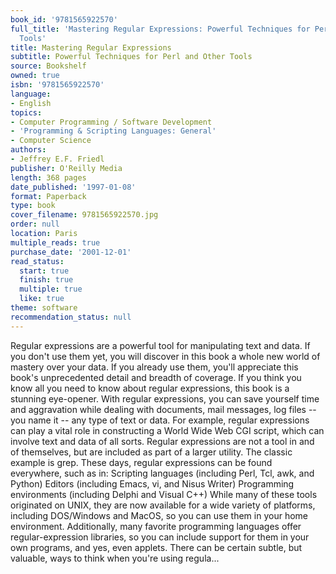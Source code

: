 ```yaml
---
book_id: '9781565922570'
full_title: 'Mastering Regular Expressions: Powerful Techniques for Perl and Other
  Tools'
title: Mastering Regular Expressions
subtitle: Powerful Techniques for Perl and Other Tools
source: Bookshelf
owned: true
isbn: '9781565922570'
language:
- English
topics:
- Computer Programming / Software Development
- 'Programming & Scripting Languages: General'
- Computer Science
authors:
- Jeffrey E.F. Friedl
publisher: O'Reilly Media
length: 368 pages
date_published: '1997-01-08'
format: Paperback
type: book
cover_filename: 9781565922570.jpg
order: null
location: Paris
multiple_reads: true
purchase_date: '2001-12-01'
read_status:
  start: true
  finish: true
  multiple: true
  like: true
theme: software
recommendation_status: null
---
```

Regular expressions are a powerful tool for manipulating text and data. If you don't use them yet, you will discover in this book a whole new world of mastery over your data. If you already use them, you'll appreciate this book's unprecedented detail and breadth of coverage. If you think you know all you need to know about regular expressions, this book is a stunning eye-opener.
With regular expressions, you can save yourself time and aggravation while dealing with documents, mail messages, log files -- you name it -- any type of text or data. For example, regular expressions can play a vital role in constructing a World Wide Web CGI script, which can involve text and data of all sorts.
Regular expressions are not a tool in and of themselves, but are included as part of a larger utility. The classic example is grep. These days, regular expressions can be found everywhere, such as in:
Scripting languages (including Perl, Tcl, awk, and Python)
Editors (including Emacs, vi, and Nisus Writer)
Programming environments (including Delphi and Visual C++) While many of these tools originated on UNIX, they are now available for a wide variety of platforms, including DOS/Windows and MacOS, so you can use them in your home environment. Additionally, many favorite programming languages offer regular-expression libraries, so you can include support for them in your own programs, and yes, even applets.
There can be certain subtle, but valuable, ways to think when you're using regula...
